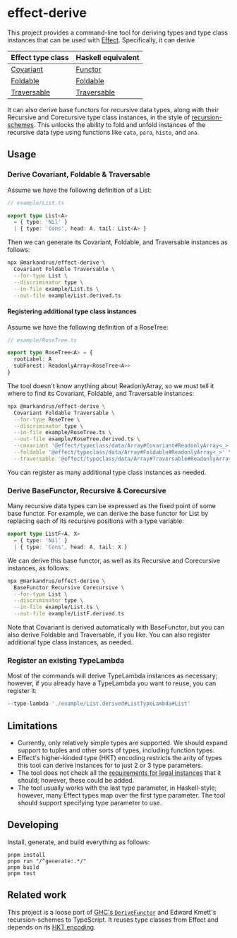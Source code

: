 effect-derive
=============

This project provides a command-line tool for deriving types and type class
instances that can be used with [Effect][effect]. Specifically, it can derive

| Effect type class            | Haskell equivalent           |
|:---------------------------- |:---------------------------- |
| [Covariant][e_covariant]     | [Functor][h_functor]         |
| [Foldable][e_foldable]       | [Foldable][h_foldable]       |
| [Traversable][e_traversable] | [Traversable][h_traversable] |

It can also derive base functors for recursive data types, along with their
Recursive and Corecursive type class instances, in the style of
[recursion-schemes][recursion_schemes]. This unlocks the ability to fold and
unfold instances of the recursive data type using functions like `cata`, `para`,
`histo`, and `ana`.

Usage
-----

### Derive Covariant, Foldable & Traversable

Assume we have the following definition of a List:

```ts
// example/List.ts

export type List<A>
  = { type: 'Nil' }
  | { type: 'Cons', head: A, tail: List<A> }
```

Then we can generate its Covariant, Foldable, and Traversable instances as
follows:

```sh
npx @markandrus/effect-derive \
  Covariant Foldable Traversable \
  --for-type List \
  --discriminator type \
  --in-file example/List.ts \
  --out-file example/List.derived.ts
```

#### Registering additional type class instances

Assume we have the following definition of a RoseTree:

```ts
// example/RoseTree.ts

export type RoseTree<A> = {
  rootLabel: A
  subForest: ReadonlyArray<RoseTree<A>>
}
```

The tool doesn't know anything about ReadonlyArray, so we must tell it where to
find its Covariant, Foldable, and Traversable instances:

```sh
npx @markandrus/effect-derive \
  Covariant Foldable Traversable \
  --for-type RoseTree \
  --discriminator type \
  --in-file example/RoseTree.ts \
  --out-file example/RoseTree.derived.ts \
  --covariant '@effect/typeclass/data/Array#Covariant#ReadonlyArray<_>' \
  --foldable '@effect/typeclass/data/Array#Foldable#ReadonlyArray<_>' \
  --traversable '@effect/typeclass/data/Array#Traversable#ReadonlyArray<_>'
```

You can register as many additional type class instances as needed.

### Derive BaseFunctor, Recursive & Corecursive

Many recursive data types can be expressed as the fixed point of some base
functor. For example, we can derive the base functor for List by replacing each
of its recursive positions with a type variable:

```ts
export type ListF<A, X>
  = { type: 'Nil' }
  | { type: 'Cons', head: A, tail: X }
```

We can derive this base functor, as well as its Recursive and Corecursive
instances, as follows:

```sh
npx @markandrus/effect-derive \
  BaseFunctor Recursive Corecursive \
  --for-type List \
  --discriminator type \
  --in-file example/List.ts \
  --out-file example/ListF.derived.ts
```

Note that Covariant is derived automatically with BaseFunctor, but you can also
derive Foldable and Traversable, if you like. You can also register additional
type class instances, as needed.

### Register an existing TypeLambda

Most of the commands will derive TypeLambda instances as necessary; however, if
you already have a TypeLambda you want to reuse, you can register it:

```sh
--type-lambda './example/List.derived#ListTypeLambda#List'
```

Limitations
-----------

- Currently, only relatively simple types are supported. We should expand
  support to tuples and other sorts of types, including function types.
- Effect's higher-kinded type (HKT) encoding restricts the arity of types this
  tool can derive instances for to just 2 or 3 type parameters.
- The tool does not check all the [requirements for legal instances][reqs] that
  it should; however, these could be added.
- The tool usually works with the last type parameter, in Haskell-style;
  however, many Effect types map over the first type parameter. The tool should
  support specifying type parameter to use.

Developing
----------

Install, generate, and build everything as follows:

```
pnpm install
pnpm run "/^generate:.*/"
pnpm build
pnpm test
```

Related work
------------

This project is a loose port of [GHC's `DeriveFunctor`][ghc] and
Edward Kmett's recursion-schemes to TypeScript. It reuses type classes from
Effect and depends on its [HKT encoding][hkt].

[effect]: https://github.com/Effect-TS/effect/
[e_covariant]: https://effect-ts.github.io/effect/typeclass/Covariant.ts.html
[e_foldable]: https://effect-ts.github.io/effect/typeclass/Foldable.ts.html
[e_traversable]: https://effect-ts.github.io/effect/typeclass/Traversable.ts.html
[h_functor]: https://hackage.haskell.org/package/base/docs/Data-Functor.html
[h_foldable]: https://hackage.haskell.org/package/base/docs/Data-Foldable.html
[h_traversable]: https://hackage.haskell.org/package/base/docs/Data-Traversable.html
[recursion_schemes]: https://hackage.haskell.org/package/recursion-schemes
[reqs]: https://gitlab.haskell.org/ghc/ghc/-/wikis/commentary/compiler/derive-functor#requirements-for-legal-instances
[ghc]: https://gitlab.haskell.org/ghc/ghc/-/wikis/commentary/compiler/derive-functor
[hkt]: https://dev.to/effect/encoding-of-hkts-in-typescript-5c3
